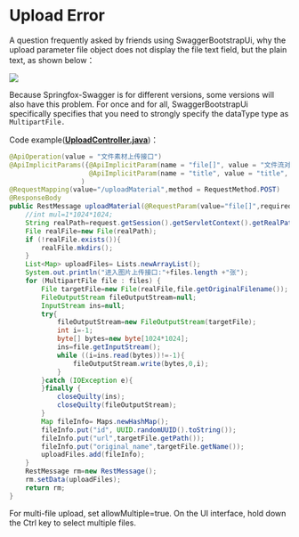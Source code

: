 # Upload Error

A question frequently asked by friends using SwaggerBootstrapUi, why the upload parameter file object does not display the file text field, but the plain text, as shown below：

![](images/file-error.jpeg)

Because Springfox-Swagger is for different versions, some versions will also have this problem. For once and for all, SwaggerBootstrapUi specifically specifies that you need to strongly specify the dataType type as `MultipartFile.`

Code example(**[UploadController.java](https://gitee.com/xiaoym/swagger-bootstrap-ui-demo/blob/master/swagger-bootstrap-ui-demo/src/main/java/com/swagger/bootstrap/ui/demo/controller/UploadController.java)**)：

```java
@ApiOperation(value = "文件素材上传接口")
@ApiImplicitParams({@ApiImplicitParam(name = "file[]", value = "文件流对象,接收数组格式", required = true,dataType = "MultipartFile",allowMultiple = true),
                    @ApiImplicitParam(name = "title", value = "title", required = true)}
                  )
@RequestMapping(value="/uploadMaterial",method = RequestMethod.POST)
@ResponseBody
public RestMessage uploadMaterial(@RequestParam(value="file[]",required = true) MultipartFile[] files,@RequestParam(value = "title") String title, HttpServletRequest request) throws IOException {
    //int mul=1*1024*1024;
    String realPath=request.getSession().getServletContext().getRealPath("/upload");
    File realFile=new File(realPath);
    if (!realFile.exists()){
        realFile.mkdirs();
    }
    List<Map> uploadFiles= Lists.newArrayList();
    System.out.println("进入图片上传接口:"+files.length +"张");
    for (MultipartFile file : files) {
        File targetFile=new File(realFile,file.getOriginalFilename());
        FileOutputStream fileOutputStream=null;
        InputStream ins=null;
        try{
            fileOutputStream=new FileOutputStream(targetFile);
            int i=-1;
            byte[] bytes=new byte[1024*1024];
            ins=file.getInputStream();
            while ((i=ins.read(bytes))!=-1){
                fileOutputStream.write(bytes,0,i);
            }
        }catch (IOException e){
        }finally {
            closeQuilty(ins);
            closeQuilty(fileOutputStream);
        }
        Map fileInfo= Maps.newHashMap();
        fileInfo.put("id", UUID.randomUUID().toString());
        fileInfo.put("url",targetFile.getPath());
        fileInfo.put("original_name",targetFile.getName());
        uploadFiles.add(fileInfo);
    }
    RestMessage rm=new RestMessage();
    rm.setData(uploadFiles);
    return rm;
}
```

For multi-file upload, set allowMultiple=true. On the UI interface, hold down the Ctrl key to select multiple files.